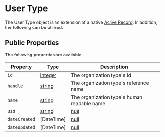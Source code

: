 # User Type

The User Type object is an extension of a native [Active Record].  In addition, the following can be utilized:

## Public Properties
The following properties are available:

| Property              | Type                                  | Description
| --------------------- | ------------------------------------- | ---------------------------------------------------------------------------------
| `id`                  | [integer]                             | The organization type's Id
| `handle`              | [string]                              | The organization type's reference name
| `name`                | [string]                              | The organization type's human readable name
| `uid`                 | [string]|[null]                       | The unversally unique identifier
| `dateCreated`         | [DateTime]|[null]                     | The date the user type was created
| `dateUpdated`         | [DateTime]|[null]                     | The date the user type was last updated

[integer]: http://www.php.net/language.types.integer
[string]: http://www.php.net/language.types.string
[null]: http://www.php.net/language.types.null
[array]: http://www.php.net/language.types.array

[Active Record]: https://www.yiiframework.com/doc/api/2.0/yii-db-activerecord "Active Record"